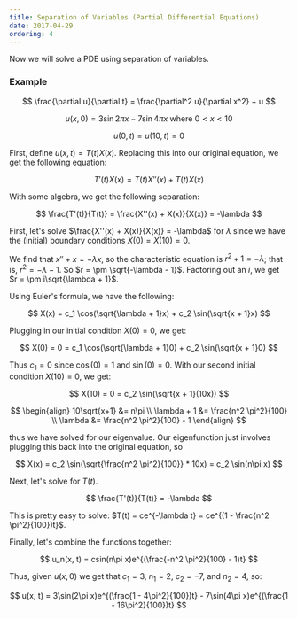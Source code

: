 ```yaml
---
title: Separation of Variables (Partial Differential Equations)
date: 2017-04-29
ordering: 4
---
```


Now we will solve a PDE using separation of variables.

### Example

$$
\frac{\partial u}{\partial t} = \frac{\partial^2 u}{\partial x^2} + u
$$

$$
u(x, 0) = 3 \sin 2\pi x - 7 \sin 4 \pi x \text{ where $0 < x < 10$}
$$

$$
u(0, t) = u(10, t) = 0
$$

First, define $u(x, t) = T(t)X(x)$. Replacing this into our original equation, we get the following equation:

$$
T'(t)X(x) = T(t)X''(x) + T(t)X(x)
$$

With some algebra, we get the following separation:

$$
\frac{T'(t)}{T(t)} = \frac{X''(x) + X(x)}{X(x)} = -\lambda
$$

First, let's solve $\frac{X''(x) + X(x)}{X(x)} = -\lambda$ for $\lambda$ since we have the (initial) boundary conditions $X(0) = X(10) = 0$.

We find that $x'' + x = -\lambda x$, so the characteristic equation is $r^2 + 1 = -\lambda$; that is, $r^2 = -\lambda - 1$. So $r = \pm \sqrt{-\lambda - 1}$. Factoring out an $i$, we get $r = \pm i\sqrt{\lambda + 1}$.

Using Euler's formula, we have the following:

$$
X(x) = c_1 \cos(\sqrt{\lambda + 1}x) + c_2 \sin(\sqrt{x + 1}x)
$$

Plugging in our initial condition $X(0) = 0$, we get:

$$
X(0) = 0 = c_1 \cos(\sqrt{\lambda + 1}0) + c_2 \sin(\sqrt{x + 1}0)
$$

Thus $c_1 = 0$ since $\cos(0) = 1$ and $\sin(0) = 0$. With our second initial condition $X(10) = 0$, we get:

$$
X(10) = 0 = c_2 \sin(\sqrt{x + 1}(10x))
$$

$$
\begin{align}
  10\sqrt{x+1} &= n\pi \\
  \lambda + 1 &= \frac{n^2 \pi^2}{100} \\
  \lambda &= \frac{n^2 \pi^2}{100} - 1
\end{align}
$$

thus we have solved for our eigenvalue. Our eigenfunction just involves plugging this back into the original equation, so

$$
X(x) = c_2 \sin(\sqrt{\frac{n^2 \pi^2}{100}} * 10x) = c_2 \sin(n\pi x)
$$

Next, let's solve for $T(t)$.

$$
\frac{T'(t)}{T(t)} = -\lambda
$$

This is pretty easy to solve: $T(t) = ce^{-\lambda t} = ce^{(1 - \frac{n^2 \pi^2}{100})t}$.

Finally, let's combine the functions together:

$$
u_n(x, t) = csin(n\pi x)e^{(\frac{-n^2 \pi^2}{100} - 1)t}
$$

Thus, given $u(x, 0)$ we get that $c_1 = 3$, $n_1 = 2$, $c_2 = -7$, and $n_2 = 4$, so:

$$
u(x, t) = 3\sin(2\pi x)e^{(\frac{1 - 4\pi^2}{100})t} - 7\sin(4\pi x)e^{(\frac{1 - 16\pi^2}{100})t}
$$
